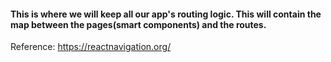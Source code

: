 #### This is where we will keep all our app's routing logic. This will contain the map between the pages(smart components) and the routes.

Reference:
https://reactnavigation.org/